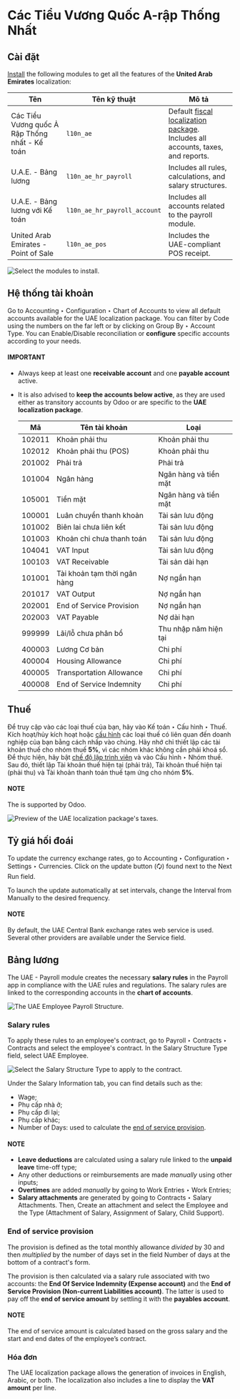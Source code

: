 # Các Tiểu Vương Quốc A-rập Thống Nhất

<a id="uae-installation"></a>

## Cài đặt

[Install](../../general/apps_modules.md#general-install) the following modules to get all the features of the **United Arab
Emirates** localization:

| Tên                                            | Tên kỹ thuật                 | Mô tả                                                                                                             |
|------------------------------------------------|------------------------------|-------------------------------------------------------------------------------------------------------------------|
| Các Tiểu Vương quốc Ả Rập Thống nhất - Kế toán | `l10n_ae`                    | Default [fiscal localization package](../fiscal_localizations.md).<br/>Includes all accounts, taxes, and reports. |
| U.A.E. - Bảng lương                            | `l10n_ae_hr_payroll`         | Includes all rules, calculations, and salary structures.                                                          |
| U.A.E. - Bảng lương với Kế toán                | `l10n_ae_hr_payroll_account` | Includes all accounts related to the payroll module.                                                              |
| United Arab Emirates - Point of Sale           | `l10n_ae_pos`                | Includes the UAE-compliant POS receipt.                                                                           |
![Select the modules to install.](applications/finance/fiscal_localizations/united_arab_emirates/l10n-ae-modules.png)

## Hệ thống tài khoản

Go to Accounting ‣ Configuration ‣ Chart of Accounts to view all default
accounts available for the UAE localization package. You can filter by Code using the
numbers on the far left or by clicking on Group By ‣ Account Type. You can
Enable/Disable reconciliation or **configure** specific accounts according
to your needs.

#### IMPORTANT
- Always keep at least one **receivable account** and one **payable account** active.
- It is also advised to **keep the accounts below active**, as they are used either as transitory
  accounts by Odoo or are specific to the **UAE localization package**.

  |     Mã | Tên tài khoản                | Loại                  |
  |--------|------------------------------|-----------------------|
  | 102011 | Khoản phải thu               | Khoản phải thu        |
  | 102012 | Khoản phải thu (POS)         | Khoản phải thu        |
  | 201002 | Phải trả                     | Phải trả              |
  | 101004 | Ngân hàng                    | Ngân hàng và tiền mặt |
  | 105001 | Tiền mặt                     | Ngân hàng và tiền mặt |
  | 100001 | Luân chuyển thanh khoản      | Tài sản lưu động      |
  | 101002 | Biên lai chưa liên kết       | Tài sản lưu động      |
  | 101003 | Khoản chi chưa thanh toán    | Tài sản lưu động      |
  | 104041 | VAT Input                    | Tài sản lưu động      |
  | 100103 | VAT Receivable               | Tài sản dài hạn       |
  | 101001 | Tài khoản tạm thời ngân hàng | Nợ ngắn hạn           |
  | 201017 | VAT Output                   | Nợ ngắn hạn           |
  | 202001 | End of Service Provision     | Nợ ngắn hạn           |
  | 202003 | VAT Payable                  | Nợ dài hạn            |
  | 999999 | Lãi/lỗ chưa phân bổ          | Thu nhập năm hiện tại |
  | 400003 | Lương Cơ bản                 | Chi phí               |
  | 400004 | Housing Allowance            | Chi phí               |
  | 400005 | Transportation Allowance     | Chi phí               |
  | 400008 | End of Service Indemnity     | Chi phí               |

## Thuế

Để truy cập vào các loại thuế của bạn, hãy vào Kế toán ‣ Cấu hình ‣ Thuế. Kích hoạt/hủy kích hoạt hoặc [cấu hình](../accounting/taxes.md) các loại thuế có liên quan đến doanh nghiệp của bạn bằng cách nhấp vào chúng. Hãy nhớ chỉ thiết lập các tài khoản thuế cho nhóm thuế **5%**, vì các nhóm khác không cần phải khoá sổ. Để thực hiện, hãy bật [chế độ lập trình viên](../../general/developer_mode.md) và vào Cấu hình ‣ Nhóm thuế. Sau đó, thiết lập Tài khoản thuế hiện tại (phải trả), Tài khoản thuế hiện tại (phải thu) và Tài khoản thanh toán thuế tạm ứng cho nhóm **5%**.

#### NOTE
The  is supported by Odoo.

![Preview of the UAE localization package's taxes.](applications/finance/fiscal_localizations/united_arab_emirates/uae-localization-taxes.png)

## Tỷ giá hối đoái

To update the currency exchange rates, go to Accounting ‣ Configuration ‣
Settings ‣ Currencies. Click on the update button (🗘) found next to the
Next Run field.

To launch the update automatically at set intervals, change the Interval from
Manually to the desired frequency.

#### NOTE
By default, the UAE Central Bank exchange rates web service is used. Several other providers are
available under the Service field.

<a id="uae-payroll"></a>

## Bảng lương

The UAE - Payroll module creates the necessary **salary rules** in the Payroll app in
compliance with the UAE rules and regulations. The salary rules are linked to the corresponding
accounts in the **chart of accounts**.

![The UAE Employee Payroll Structure.](applications/finance/fiscal_localizations/united_arab_emirates/uae-localization-salary-rules.png)

### Salary rules

To apply these rules to an employee's contract, go to Payroll ‣ Contracts ‣
Contracts and select the employee's contract. In the Salary Structure Type field,
select UAE Employee.

![Select the Salary Structure Type to apply to the contract.](applications/finance/fiscal_localizations/united_arab_emirates/uae-localization-salary-structure.png)

Under the Salary Information tab, you can find details such as the:

- Wage;
- Phụ cấp nhà ở;
- Phụ cấp đi lại;
- Phụ cấp khác;
- Number of Days: used to calculate the [end of service provision](#uae-end-of-service-provision).

#### NOTE
- **Leave deductions** are calculated using a salary rule linked to the **unpaid leave** time-off
  type;
- Any other deductions or reimbursements are made *manually* using other inputs;
- **Overtimes** are added *manually* by going to Work Entries ‣ Work Entries;
- **Salary attachments** are generated by going to Contracts ‣
  Salary Attachments. Then, Create an attachment and select the Employee
  and the Type (Attachment of Salary, Assignment of Salary, Child Support).

<a id="uae-end-of-service-provision"></a>

### End of service provision

The provision is defined as the total monthly allowance *divided* by 30 and then *multiplied* by the
number of days set in the field Number of days at the bottom of a contract's form.

The provision is then calculated via a salary rule associated with two accounts: the **End Of
Service Indemnity (Expense account)** and the **End of Service Provision (Non-current Liabilities
account)**. The latter is used to pay off the **end of service amount** by settling it with the
**payables account**.

#### NOTE
The end of service amount is calculated based on the gross salary and the start and end dates of
the employee’s contract.

### Hóa đơn

The UAE localization package allows the generation of invoices in English, Arabic, or both. The
localization also includes a line to display the **VAT amount** per line.
